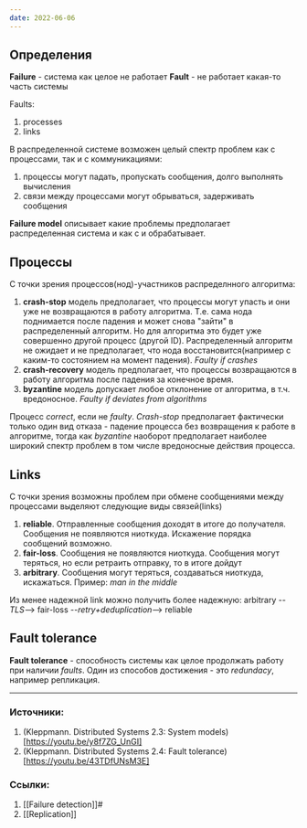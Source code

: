 ```yaml
---
date: 2022-06-06
---
```


## Определения

**Failure** - система как целое не работает
**Fault** - не работает какая-то часть системы

Faults:
1. processes
1. links

В распределенной системе возможен целый спектр проблем как с процессами, так и с коммуникациями:
1. процессы могут падать, пропускать сообщения, долго выполнять вычисления
1. связи между процессами могут обрываться, задерживать сообщения

**Failure model** описывает какие проблемы предполагает распределенная система и как с и обрабатывает.

## Процессы

С точки зрения процессов(нод)-участников распределнного алгоритма:
1. **crash-stop** модель предполагает, что процессы могут упасть и они уже не возвращаются в работу алгоритма. Т.е. сама нода поднимается после падения и может снова "зайти" в распределенный алгоритм. Но для алгоритма это будет уже совершенно другой процесс (другой ID). Распределенный алгоритм не ожидает и не предполагает, что нода восстановится(например с каким-то состоянием на момент падения). *Faulty if crashes*
1. **crash-recovery** модель предполагает, что процессы возвращаются в работу алгоритма после падения за конечное время.
1. **byzantine** модель допускает любое отклонение от алгоритма, в т.ч. вредоносное. *Faulty if deviates from algorithms*

Процесс *correct*, если не *faulty*. *Crash-stop* предполагает фактически только один вид отказа - падение процесса без возвращения к работе в алгоритме, тогда как *byzantine* наоборот предполагает наиболее широкий спектр проблем в том числе вредоносные действия процесса.

## Links

С точки зрения возможны проблем при обмене сообщениями между процессами выделяют следующие виды связей(links)
1. **reliable**. Отправленные сообщения доходят в итоге до получателя. Сообщения не появляются ниоткуда. Искажение порядка сообщений возможно.
1. **fair-loss**. Сообщения не появляются ниоткуда. Сообщения могут теряться, но если ретраить отправку, то в итоге дойдут
1. **arbitrary**. Сообщения могут теряться, создаваться ниоткуда, искажаться. Пример: *man in the middle*

Из менее надежной link можно получить более надежную:
arbitrary --*TLS*--> fair-loss --*retry+deduplication*--> reliable

## Fault tolerance

**Fault tolerance** - способность системы как целое продолжать работу при наличии *faults*. Один из способов достижения - это *redundacy*, например репликация.

---

### Источники:
1. (Kleppmann. Distributed Systems 2.3: System models)[https://youtu.be/y8f7ZG_UnGI]
1. (Kleppmann. Distributed Systems 2.4: Fault tolerance)[https://youtu.be/43TDfUNsM3E]

### Ссылки:
1. [[Failure detection]]#
1. [[Replication]]